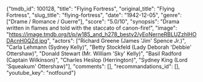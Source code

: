{"tmdb_id": 100128, "title": "Flying Fortress", "original_title": "Flying Fortress", "slug_title": "flying-fortress", "date": "1942-12-05", "genre": ["Drame / Romance / Guerre"], "score": "5.0/10", "synopsis": "Drama written in flames and told with the staccato of canon-fire!", "image": "https://image.tmdb.org/t/p/w185_and_h278_bestv2/yEoNerneRBLUZzhlHODAcnH0QZd.jpg", "actors": ["Richard Greene (James 'Jim' Spence Jr.)", "Carla Lehmann (Sydney Kelly)", "Betty Stockfeld (Lady Deborah 'Debbie' Ottershaw)", "Donald Stewart (Mr. William 'Sky' Kelly)", "Basil Radford (Captain Wilkinson)", "Charles Heslop (Herrington)", "Sydney King (Lord 'Squeakum' Ottershaw)"], "comments": [], "recommandations_id": [], "youtube_key": "notfound"}